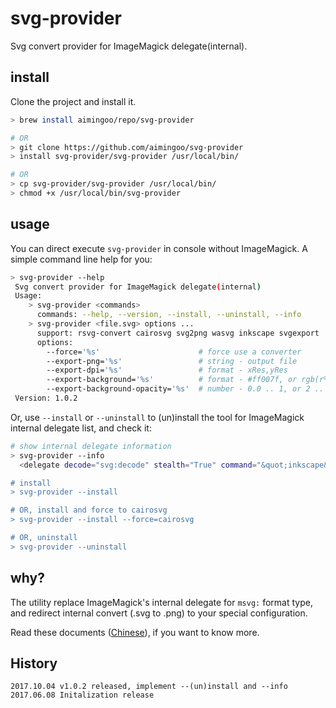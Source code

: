 # svg-provider

Svg convert provider for ImageMagick delegate(internal).



## install

Clone the project and install it.

```bash
> brew install aimingoo/repo/svg-provider

# OR
> git clone https://github.com/aimingoo/svg-provider
> install svg-provider/svg-provider /usr/local/bin/

# OR
> cp svg-provider/svg-provider /usr/local/bin/
> chmod +x /usr/local/bin/svg-provider
```



## usage

You can direct execute `svg-provider` in console without ImageMagick. A simple command line help for you:

```bash
> svg-provider --help
 Svg convert provider for ImageMagick delegate(internal)
 Usage:
	> svg-provider <commands>
	  commands: --help, --version, --install, --uninstall, --info
	> svg-provider <file.svg> options ...
	  support: rsvg-convert cairosvg svg2png wasvg inkscape svgexport
	  options:
	    --force='%s'                      # force use a converter
	    --export-png='%s'                 # string - output file
	    --export-dpi='%s'                 # format - xRes,yRes
	    --export-background='%s'          # format - #ff007f, or rgb(r%,g%,b%)
	    --export-background-opacity='%s'  # number - 0.0 .. 1, or 2 .. 255
 Version: 1.0.2
```

Or, use `--install` or `--uninstall` to (un)install the tool for ImageMagick internal delegate list, and check it:

```bash
# show internal delegate information
> svg-provider --info
  <delegate decode="svg:decode" stealth="True" command="&quot;inkscape&quot; ...

# install
> svg-provider --install

# OR, install and force to cairosvg
> svg-provider --install --force=cairosvg

# OR, uninstall
> svg-provider --uninstall
```



## why?

The utility replace ImageMagick's internal delegate for `msvg:` format type, and redirect internal convert (.svg to .png) to your special configuration.

Read these documents ([Chinese](https://aimingoo.github.io/1-1727.html)), if you want to know more.



## History

```
2017.10.04 v1.0.2 released, implement --(un)install and --info
2017.06.08 Initalization release
```